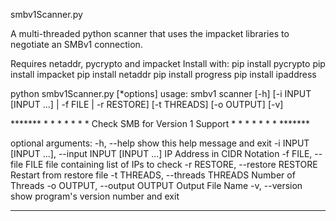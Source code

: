 smbv1Scanner.py

A multi-threaded python scanner that uses the impacket libraries to negotiate an SMBv1 connection. 

Requires netaddr, pycrypto and impacket
Install with:
	pip install pycrypto
	pip install impacket
	pip install netaddr
	pip install progress
	pip install ipaddress
	
	
python smbv1Scanner.py [*options]
usage: smbv1 scanner [-h] [-i INPUT [INPUT ...] | -f FILE | -r RESTORE]
                     [-t THREADS] [-o OUTPUT] [-v]

******* * * * * * * * Check SMB for Version 1 Support * * * * * * * *******

optional arguments:
  -h, --help            show this help message and exit
  -i INPUT [INPUT ...], --input INPUT [INPUT ...]
                        IP Address in CIDR Notation
  -f FILE, --file FILE  file containing list of IPs to check
  -r RESTORE, --restore RESTORE
                        Restart from restore file
  -t THREADS, --threads THREADS
                        Number of Threads
  -o OUTPUT, --output OUTPUT
                        Output File Name
  -v, --version         show program's version number and exit

******* * * * * * * * * * * * * * * * * * * * * * * * * *******



